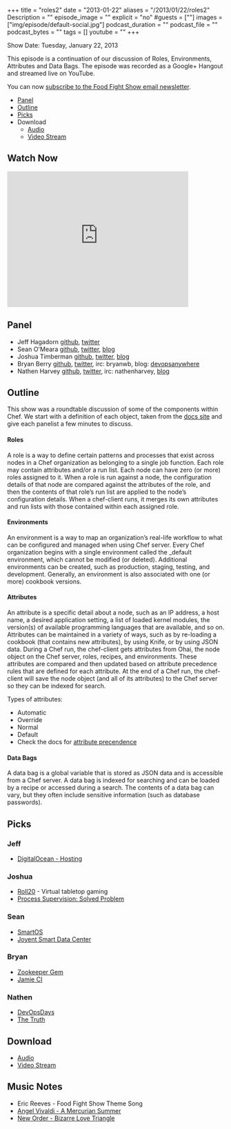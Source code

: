 +++
title = "roles2"
date = "2013-01-22"
aliases = "/2013/01/22/roles2"
Description = ""
episode_image = ""
explicit = "no"
#guests = [""]
images = ["img/episode/default-social.jpg"]
podcast_duration = ""
podcast_file = ""
podcast_bytes = ""
tags = []
youtube = ""
+++

Show Date:  Tuesday, January 22, 2013

This episode is a continuation of our discussion of Roles, Environments, Attributes and Data Bags.
The episode was recorded as a Google+ Hangout and streamed live on YouTube.

You can now [subscribe to the Food Fight Show email newsletter](http://bit.ly/ffsmail).

* [Panel](http://foodfightshow.org/2013/01/roles2.html#panel)
* [Outline](http://foodfightshow.org/2013/01/roles2.html#outline)
* [Picks](http://foodfightshow.org/2013/01/roles2.html#picks)
* Download
  * [Audio](http://traffic.libsyn.com/foodfight/Food-Fight-Show-37-Roles-Environs-Etc-Pt2.mp3)
  * [Video Stream](http://www.youtube.com/watch?v=-3IibcjcnWc)

Watch Now
--------
<iframe width="420" height="315" src="http://www.youtube.com/embed/-3IibcjcnWc" frameborder="0" allowfullscreen></iframe>

<!-- more -->

Panel<a name="panel"></a>
-----

* Jeff Hagadorn [github](), [twitter](https://twitter.com/dahui0401)
* Sean O'Meara  [github](https://github.com/someara), [twitter](https://twitter.com/someara), [blog](http://blog.afistfulofservers.net/)
* Joshua Timberman [github](http://github.com/jtimberman), [twitter](https://twitter.com/jtimberman), [blog](http://jtimberman.housepub.org/)
* Bryan Berry [github](http://github.com/bryanwb), [twitter](http://twitter.com/bryanwb), irc: bryanwb, blog: [devopsanywhere](http://devopsanywhere.blogspot.com)
* Nathen Harvey [github](http://github.com/nathenharvey), [twitter](http://twitter.com/nathenharvey), irc: nathenharvey, [blog](http://nathenharvey.com)

Outline<a name="outline"></a>
-------

This show was a roundtable discussion of some of the components within Chef.  We start with a definition of each object, taken from the [docs site](http://docs.opscode.com/chef_overview.html) and give each panelist a few minutes to discuss.

#### Roles
A role is a way to define certain patterns and processes that exist across nodes in a Chef organization as belonging to a single job function. Each role may contain attributes and/or a run list. Each node can have zero (or more) roles assigned to it. When a role is run against a node, the configuration details of that node are compared against the attributes of the role, and then the contents of that role’s run list are applied to the node’s configuration details. When a chef-client runs, it merges its own attributes and run lists with those contained within each assigned role.

#### Environments
An environment is a way to map an organization’s real-life workflow to what can be configured and managed when using Chef server. Every Chef organization begins with a single environment called the _default environment, which cannot be modified (or deleted). Additional environments can be created, such as production, staging, testing, and development. Generally, an environment is also associated with one (or more) cookbook versions.

#### Attributes
An attribute is a specific detail about a node, such as an IP address, a host name, a desired application setting, a list of loaded kernel modules, the version(s) of available programming languages that are available, and so on. Attributes can be maintained in a variety of ways, such as by re-loading a cookbook (that contains new attributes), by using Knife, or by using JSON data. During a Chef run, the chef-client gets attributes from Ohai, the node object on the Chef server, roles, recipes, and environments. These attributes are compared and then updated based on attribute precedence rules that are defined for each attribute. At the end of a Chef run, the chef-client will save the node object (and all of its attributes) to the Chef server so they can be indexed for search.

Types of attributes:

* Automatic
* Override
* Normal
* Default
* Check the docs for [attribute precendence](http://docs.opscode.com/essentials_cookbook_recipes_attribute_precedence.html)

#### Data Bags
A data bag is a global variable that is stored as JSON data and is accessible from a Chef server. A data bag is indexed for searching and can be loaded by a recipe or accessed during a search. The contents of a data bag can vary, but they often include sensitive information (such as database passwords).


Picks<a name="picks"></a>
-----

### Jeff

* [DigitalOcean - Hosting](https://www.digitalocean.com/)

### Joshua

* [Roll20](http://roll20.net) - Virtual tabletop gaming
* [Process Supervision: Solved Problem](http://jtimberman.housepub.org/blog/2012/12/29/process-supervision-solved-problem/)

### Sean

* [SmartOS](http://joyent.com/technology/smartos) 
* [Joyent Smart Data Center](http://joyent.com/products/smartdatacenter)

### Bryan

* [Zookeeper Gem](https://github.com/slyphon/zk)
* [Jamie CI](http://docs.jamie-ci.org/)

### Nathen

* [DevOpsDays](http://devopsdays.org/)
* [The Truth](http://thetruthapm.com/The_Truth.html)

Download
--------
  * [Audio](http://traffic.libsyn.com/foodfight/Food-Fight-Show-37-Roles-Environs-Etc-Pt2.mp3)
  * [Video Stream](http://www.youtube.com/watch?v=-3IibcjcnWc)


Music Notes
----------
* Eric Reeves - Food Fight Show Theme Song
* [Angel Vivaldi - A Mercurian Summer](http://www.youtube.com/watch?v=uZLtzchX32c)
* [New Order - Bizarre Love Triangle](http://www.youtube.com/watch?v=7uEBuqkkQRk)

